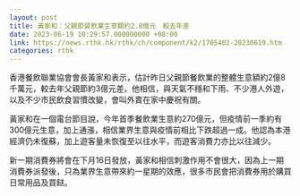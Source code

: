 ```yaml
---
layout: post
title: 黃家和：父親節餐飲業生意額約2.8億元　較去年差
date: 2023-06-19 10:29:57.000000000 +08:00
link: https://news.rthk.hk/rthk/ch/component/k2/1705402-20230619.htm
categories: rthk
---
```


香港餐飲聯業協會會長黃家和表示，估計昨日父親節餐飲業的整體生意額約2億8千萬元，較去年父親節約3億元差。他相信，與天氣不穩和下雨、不少港人外遊，以及不少市民飲食習慣改變，會叫外賣在家中慶祝有關。

黃家和在一個電台節目說，今年首季餐飲業生意約270億元，但疫情前一季約有300億元生意，加上通漲，相信業界生意與疫情前相比下跌超過一成。他認為本港經濟仍未復蘇，加上遊客量未恢復至以往水平，而遊客消費力亦比以往減少。

新一期消費券將會在下月16日發放，黃家和相信刺激作用不會很大，因為上一期消費券派發後，只為業界生意帶來約一星期的效應，很多市民會把消費券用於購買日常用品及買餸。
